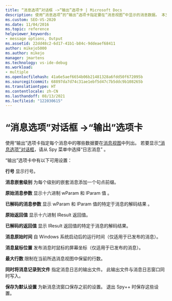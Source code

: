 ```yaml
---
title: “消息选项”对话框 ->“输出”选项卡 | Microsoft Docs
description: 使用“消息选项”的“输出”选项卡指定要在“消息视图”中显示的消息数据。 本文介绍可用的设置。
ms.custom: SEO-VS-2020
ms.date: 11/04/2016
ms.topic: reference
helpviewer_keywords:
- message options, Output
ms.assetid: 22dd48c2-6d17-41b1-b84c-9ddeaef68411
author: mikejo5000
ms.author: mikejo
manager: jmartens
ms.technology: vs-ide-debug
ms.workload:
- multiple
ms.openlocfilehash: 41a6e5aef6654b06b21481328a6fdd50f672095b
ms.sourcegitcommit: 68897da7d74c31ae1ebf5d47c7b5ddc9b108265b
ms.translationtype: HT
ms.contentlocale: zh-CN
ms.lasthandoff: 08/13/2021
ms.locfileid: "122030615"
---
```

# <a name="output-tab-message-options-dialog-box"></a>“消息选项”对话框 ->“输出”选项卡
使用“输出”选项卡指定每个消息中的哪些数据要在[消息视图](../debugger/messages-view.md)中列出。 若要显示[“消息选项”对话框](../debugger/message-options-dialog-box.md)，请从 Spy 菜单中选择“日志消息” 。

 “输出”选项卡中有以下可用设置：

 **行号** 显示行号。

 **消息嵌套级别** 为每个级别的嵌套消息添加一个句点前缀。

 **原始消息参数** 显示十六进制 wParam 和 lParam 值 。

 **已解码的消息参数** 显示 wParam 和 lParam 值的特定于消息的解码结果 。

 **原始返回值** 显示十六进制 lResult 返回值。

 **已解码的返回值** 显示 lResult 返回值的特定于消息的解码结果。

 **消息原始时间** 自 Windows 系统启动后的运行时间（仅适用于已发布的消息）。

 **消息鼠标位置** 发布消息时鼠标的屏幕坐标（仅适用于已发布的消息）。

 **最大行数** 限制在当前所选消息视图中保留的行数。

 **同时将消息记录到文件** 指定消息日志的输出文件。 此输出文件与消息日志窗口同时写入。

 **保存为默认设置** 为新消息流窗口保存之前的设置。 退出 Spy++ 时保存这些设置。